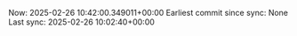 Now: 2025-02-26 10:42:00.349011+00:00 Earliest commit since sync: None Last sync: 2025-02-26 10:02:40+00:00
